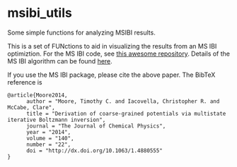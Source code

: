 # msibi_utils
Some simple functions for analyzing MSIBI results. 

This is a set of FUNctions to aid in visualizing the results from an MS IBI optimiztion. For the MS IBI code, see [this awesome repository](https://github.com/ctk3b/msibi). Details of the MS IBI algorithm can be found [here](http://dx.doi.org/10.1063/1.4880555).

If you use the MS IBI package, please cite the above paper. The BibTeX reference is
```
@article{Moore2014,
      author = "Moore, Timothy C. and Iacovella, Christopher R. and McCabe, Clare",
      title = "Derivation of coarse-grained potentials via multistate iterative Boltzmann inversion",
      journal = "The Journal of Chemical Physics",
      year = "2014",
      volume = "140",
      number = "22", 
      doi = "http://dx.doi.org/10.1063/1.4880555" 
}
```
